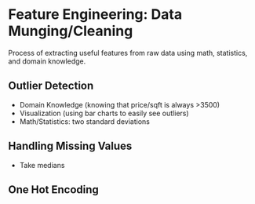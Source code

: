 # Feature Engineering: Data Munging/Cleaning
Process of extracting useful features from raw data using math, statistics, and domain knowledge.

## Outlier Detection
- Domain Knowledge (knowing that price/sqft is always >3500)
- Visualization (using bar charts to easily see outliers)
- Math/Statistics: two standard deviations

## Handling Missing Values
- Take medians

## One Hot Encoding